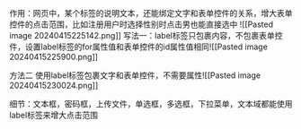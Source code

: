 作用：网页中，某个标签的说明文本，还能绑定文字和表单控件的关系，增大表单控件的点击范围，比如注册用户时选择性别时点击男也能直接选中
![[Pasted image 20240415225142.png]]
写法一：label标签只包裹内容，不包裹表单控件，设置label标签的for属性值和表单控件的id属性值相同![[Pasted image 20240415225900.png]]

方法二
使用label标签包裹文字和表单控件，不需要属性![[Pasted image 20240415230024.png]]

细节：文本框，密码框，上传文件，单选框，多选框，下拉菜单，文本域都能使用label标签来增大点击范围

